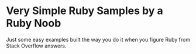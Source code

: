 Very Simple Ruby Samples by a Ruby Noob
=======================================

Just some easy examples built the way you do it when you figure Ruby from Stack Overflow answers.

